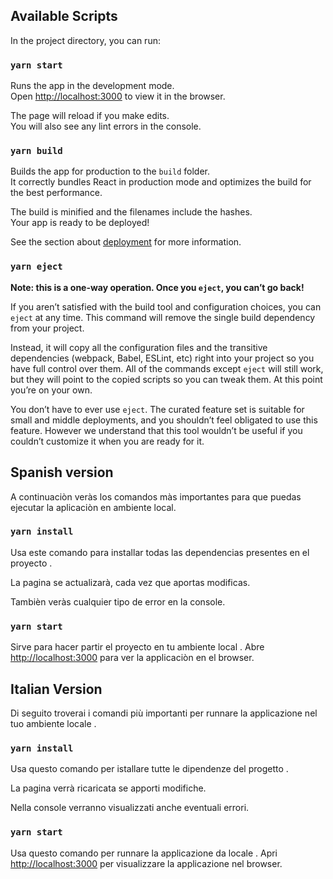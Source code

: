 ## Available Scripts

In the project directory, you can run:

### `yarn start`

Runs the app in the development mode.\
Open [http://localhost:3000](http://localhost:3000) to view it in the browser.

The page will reload if you make edits.\
You will also see any lint errors in the console.

### `yarn build`

Builds the app for production to the `build` folder.\
It correctly bundles React in production mode and optimizes the build for the best performance.

The build is minified and the filenames include the hashes.\
Your app is ready to be deployed!

See the section about [deployment](https://facebook.github.io/create-react-app/docs/deployment) for more information.

### `yarn eject`

**Note: this is a one-way operation. Once you `eject`, you can’t go back!**

If you aren’t satisfied with the build tool and configuration choices, you can `eject` at any time. This command will remove the single build dependency from your project.

Instead, it will copy all the configuration files and the transitive dependencies (webpack, Babel, ESLint, etc) right into your project so you have full control over them. All of the commands except `eject` will still work, but they will point to the copied scripts so you can tweak them. At this point you’re on your own.

You don’t have to ever use `eject`. The curated feature set is suitable for small and middle deployments, and you shouldn’t feel obligated to use this feature. However we understand that this tool wouldn’t be useful if you couldn’t customize it when you are ready for it.

## Spanish version

A continuaciòn veràs los comandos màs importantes para que puedas ejecutar la aplicaciòn en ambiente local.

### `yarn install`

Usa este comando para installar todas las dependencias presentes en el proyecto .

La pagina se actualizarà, cada vez que aportas modificas.

Tambièn veràs cualquier tipo de error en la console.

### `yarn start`

Sirve para hacer partir el proyecto en tu ambiente local .
Abre [http://localhost:3000](http://localhost:3000) para ver la applicaciòn en el browser.

## Italian Version

Di seguito troverai i comandi più importanti per runnare la applicazione nel tuo ambiente locale .

### `yarn install`

Usa questo comando per istallare tutte le dipendenze del progetto .

La pagina verrà ricaricata se apporti modifiche.

Nella console verranno visualizzati anche eventuali errori.

### `yarn start`

Usa questo comando per runnare la applicazione da locale .
Apri [http://localhost:3000](http://localhost:3000) per visualizzare la applicazione nel browser.
